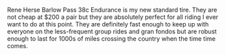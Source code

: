 Rene Herse Barlow Pass 38c Endurance is my new standard tire. They are not cheap at $200 a pair but they are absolutely perfect for all riding I ever want to do at this point. They are definitely fast enough to keep up with everyone on the less-frequent group rides and gran fondos but are robust enough to last for 1000s of miles crossing the country when the time time comes.